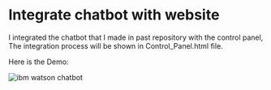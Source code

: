 # Integrate chatbot with website

I integrated the chatbot that I made in past repository with the control panel,
The integration process will be shown in Control_Panel.html file.

Here is the Demo:

![ibm watson chatbot](https://user-images.githubusercontent.com/52878841/87843531-01eef380-c8be-11ea-92bc-829aa59da0ba.gif)

